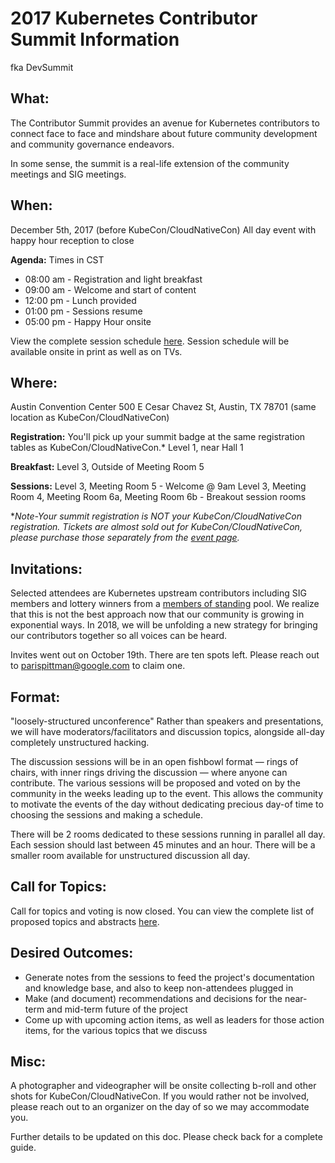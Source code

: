 # 2017 Kubernetes Contributor Summit Information

fka DevSummit

## What:

The Contributor Summit provides an avenue for Kubernetes contributors to connect face to face and mindshare about future community development and community governance endeavors.

In some sense, the summit is a real-life extension of the community meetings and SIG meetings.

## When:

December 5th, 2017 (before KubeCon/CloudNativeCon)
All day event with happy hour reception to close

**Agenda:**
Times in CST

- 08:00 am - Registration and light breakfast
- 09:00 am - Welcome and start of content
- 12:00 pm - Lunch provided
- 01:00 pm - Sessions resume
- 05:00 pm - Happy Hour onsite

View the complete session schedule [here](schedule.png).
Session schedule will be available onsite in print as well as on TVs.

## Where:

Austin Convention Center
500 E Cesar Chavez St,
Austin, TX 78701
(same location as KubeCon/CloudNativeCon)

**Registration:**
You'll pick up your summit badge at the same registration tables as KubeCon/CloudNativeCon.\*
Level 1, near Hall 1

**Breakfast:**
Level 3, Outside of Meeting Room 5

**Sessions:**
Level 3, Meeting Room 5 - Welcome @ 9am
Level 3, Meeting Room 4, Meeting Room 6a, Meeting Room 6b - Breakout session rooms

\*_Note-Your summit registration is NOT your KubeCon/CloudNativeCon registration. Tickets are almost sold out for KubeCon/CloudNativeCon, please purchase those separately from the [event page](http://events.linuxfoundation.org/events/kubecon-and-cloudnativecon-north-america/attend/register)._

## Invitations:

Selected attendees are Kubernetes upstream contributors including SIG members and lottery winners from a [members of standing](/community-membership.md) pool.
We realize that this is not the best approach now that our community is growing in exponential ways. In 2018, we will be unfolding a new strategy for bringing our contributors together so all voices can be heard.

Invites went out on October 19th. There are ten spots left. Please reach out to parispittman@google.com to claim one.

## Format:

"loosely-structured unconference"
Rather than speakers and presentations, we will have moderators/facilitators and discussion topics, alongside all-day completely unstructured hacking.

The discussion sessions will be in an open fishbowl format — rings of chairs, with inner rings driving the discussion — where anyone can contribute. The various sessions will be proposed and voted on by the community in the weeks leading up to the event. This allows the community to motivate the events of the day without dedicating precious day-of time to choosing the sessions and making a schedule.

There will be 2 rooms dedicated to these sessions running in parallel all day. Each session should last between 45 minutes and an hour. There will be a smaller room available for unstructured discussion all day.

## Call for Topics:

Call for topics and voting is now closed. You can view the complete list of proposed topics and abstracts [here](https://docs.google.com/spreadsheets/d/1miMinwk3Cp_4KV0xj36gIT3XdN4JtDcnAhkLZxG-qCQ/edit?usp=sharing).

## Desired Outcomes:

- Generate notes from the sessions to feed the project's documentation and knowledge base, and also to keep non-attendees plugged in
- Make (and document) recommendations and decisions for the near-term and mid-term future of the project
- Come up with upcoming action items, as well as leaders for those action items, for the various topics that we discuss

## Misc:

A photographer and videographer will be onsite collecting b-roll and other shots for KubeCon/CloudNativeCon. If you would rather not be involved, please reach out to an organizer on the day of so we may accommodate you.

Further details to be updated on this doc. Please check back for a complete guide.
